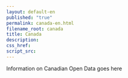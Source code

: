 ```yaml
---
layout: default-en
published: "true"
permalink: canada-en.html
filename_root: canada
title: Canada
description:
css_href:
script_src:
---
```


Information on Canadian Open Data goes here
